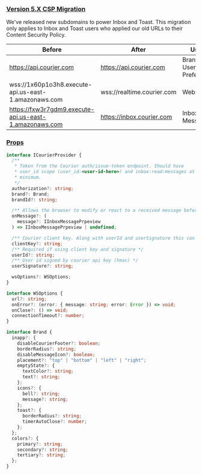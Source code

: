### [Version 5.X CSP Migration](#version-5-migration)

We've released new subdomains to power Inbox and Toast. This migration only applies to Inbox and Toast users who applied our old URLs to their Content Security Policy.

| Before                                                 | After                      | Usage                       |
| ------------------------------------------------------ | -------------------------- | --------------------------- |
| https://api.courier.com                                | https://api.courier.com    | Brands and User Preferences |
| wss://1x60p1o3h8.execute-api.us-east-1.amazonaws.com   | wss://realtime.courier.com | Websockets                  |
| https://fxw3r7gdm9.execute-api.us-east-1.amazonaws.com | https://inbox.courier.com  | Inbox Messages              |

### [Props](#props)

```ts
interface ICourierProvider {
  /**
   * Token from the Courier auth/issue-token endpoint. Should have
   * user_id scope (user_id:<user-id-here>) and inbox:read:messages at a
   * minimum.
   */
  authorization?: string;
  brand?: Brand;
  brandId?: string;

  /** Allows the browser to modify or react to a received message before the message is displayed to the user */
  onMessage?: (
    message?: IInboxMessagePrpeview
  ) => IInboxMessagePrpeview | undefined;

  /** Courier client key. Along with userId and userSignature this can be used as an alternative to the authorization field / token. */
  clientKey?: string;
  /** Required if using client key and signature */
  userId?: string;
  /** User id signed by courier api key (hmac) */
  userSignature?: string;

  wsOptions?: WSOptions;
}

interface WSOptions {
  url?: string;
  onError?: (error: { message: string; error: Error }) => void;
  onClose?: () => void;
  connectionTimeout?: number;
}

interface Brand {
  inapp?: {
    disableCourierFooter?: boolean;
    borderRadius?: string;
    disableMessageIcon?: boolean;
    placement?: "top" | "bottom" | "left" | "right";
    emptyState?: {
      textColor?: string;
      text?: string;
    };
    icons?: {
      bell?: string;
      message?: string;
    };
    toast?: {
      borderRadius?: string;
      timerAutoClose?: number;
    };
  };
  colors?: {
    primary?: string;
    secondary?: string;
    tertiary?: string;
  };
}
```

